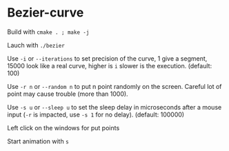 # Bezier-curve

Build with `cmake . ; make -j`

Lauch with `./bezier`

Use `-i` or `--iterations` to set precision of the curve, 1 give a segment, 15000 look like a real curve, higher is `i` slower is the execution. (default: 100)

Use `-r n` or `--random n` to put n point randomly on the screen. Careful lot of point may cause trouble (more than 1000).

Use `-s u` or `--sleep u` to set the sleep delay in microseconds after a mouse input (`-r` is impacted, use `-s 1` for no delay). (default: 100000)

Left click on the windows for put points

Start animation with `s`
